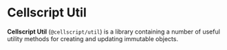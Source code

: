 # Cellscript Util
**Cellscript Util** (`@cellscript/util`) is a library containing a number of useful utility methods for creating and updating immutable objects.